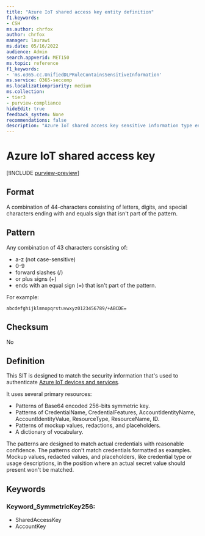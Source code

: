 ```yaml
---
title: "Azure IoT shared access key entity definition"
f1.keywords:
- CSH
ms.author: chrfox
author: chrfox
manager: laurawi
ms.date: 05/16/2022
audience: Admin
search.appverid: MET150
ms.topic: reference
f1_keywords:
- 'ms.o365.cc.UnifiedDLPRuleContainsSensitiveInformation'
ms.service: O365-seccomp
ms.localizationpriority: medium
ms.collection:
- tier3
- purview-compliance
hideEdit: true
feedback_system: None
recommendations: false
description: "Azure IoT shared access key sensitive information type entity definition."
---
```


# Azure IoT shared access key  

[!INCLUDE [purview-preview](../includes/purview-preview.md)]

## Format

A combination of 44-characters consisting of letters, digits, and special characters ending with and equals sign that isn't part of the pattern.

## Pattern

Any combination of 43 characters consisting of:

- a-z (not case-sensitive)
- 0-9
- forward slashes (/)
- or plus signs (+)
- ends with an equal sign (=) that isn't part of the pattern.

For example:

`abcdefghijklmnopqrstuvwxyz0123456789/+ABCDE=`

## Checksum

No

## Definition

This SIT is designed to match the security information that's used to authenticate [Azure IoT devices and services](/azure/iot-fundamentals/iot-security-deployment).

It uses several primary resources:

- Patterns of Base64 encoded 256-bits symmetric key.
- Patterns of CredentialName, CredentialFeatures, AccountIdentityName, AccountIdentityValue, ResourceType, ResourceName, ID.
- Patterns of mockup values, redactions, and placeholders.
- A dictionary of vocabulary.

The patterns are designed to match actual credentials with reasonable confidence. The patterns don't match credentials formatted as examples. Mockup values, redacted values, and placeholders, like credential type or usage descriptions, in the position where an actual secret value should present won't be matched.

## Keywords

### Keyword_SymmetricKey256:

- SharedAccessKey
- AccountKey
